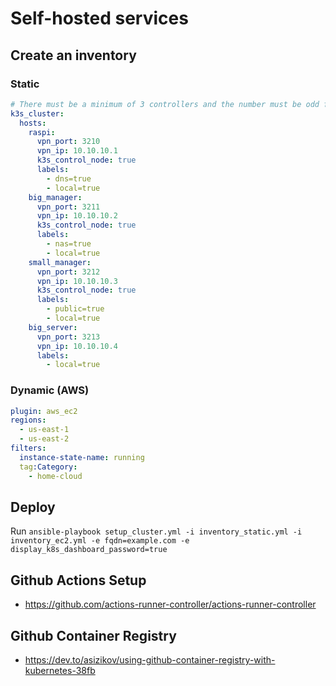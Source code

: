 # Self-hosted services

## Create an inventory

### Static

```yml
# There must be a minimum of 3 controllers and the number must be odd for etcd to work
k3s_cluster:
  hosts:
    raspi:
      vpn_port: 3210
      vpn_ip: 10.10.10.1
      k3s_control_node: true
      labels:
        - dns=true
        - local=true
    big_manager:
      vpn_port: 3211
      vpn_ip: 10.10.10.2
      k3s_control_node: true
      labels:
        - nas=true
        - local=true
    small_manager:
      vpn_port: 3212
      vpn_ip: 10.10.10.3
      k3s_control_node: true
      labels:
        - public=true
        - local=true
    big_server:
      vpn_port: 3213
      vpn_ip: 10.10.10.4
      labels:
        - local=true
```

### Dynamic (AWS)

```yml
plugin: aws_ec2
regions:
  - us-east-1
  - us-east-2
filters:
  instance-state-name: running
  tag:Category:
    - home-cloud
```

## Deploy
Run `ansible-playbook setup_cluster.yml -i inventory_static.yml -i inventory_ec2.yml -e fqdn=example.com -e display_k8s_dashboard_password=true`

## Github Actions Setup
+ https://github.com/actions-runner-controller/actions-runner-controller

## Github Container Registry
+ https://dev.to/asizikov/using-github-container-registry-with-kubernetes-38fb
